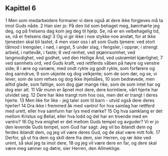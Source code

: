 ## Kapittel 6

1 Men som medarbeidere formaner vi dere også at dere ikke forgjeves må ta imot Guds nåde.
2 Han sier jo: På den tid som behaget meg, bønnhørte jeg deg, og på frelsens dag kom jeg deg til hjelp. Se, nå er en velbehagelig tid, se, nå er frelsens dag!
3 Og vi gir ikke i noe stykke noe anstøt, for at ikke tjenesten skal bli lastet,
4 men viser oss i alt som Guds tjenere: ved stort tålmod i trengsler, i nød, i angst,
5 under slag, i fengsler, i opprør, i strengt arbeid, i nattevåk, i faste;
6 ved renhet, ved skjønnsomhet, ved langmodighet, ved godhet, ved den Hellige Ånd, ved uskrømtet kjærlighet,
7 ved sannhets ord, ved Guds kraft, ved rettferds våben på høyre og venstre side;
8 i ære og vanære, med ondt rykte og godt rykte, som forførere og dog sanndrue,
9 som ukjente og dog velkjente; som de som dør, og se, vi lever, som de som refses og dog ikke ihjelslåes,
10 som bedrøvede, men alltid glade, som fattige, som dog gjør mange rike, som de som intet har og dog eier alt.
11 Vår munn er åpnet mot dere, dere korintiere, vårt hjerte har utvidet seg.
12 Dere har ikke trangt rom hos oss, men det er trangt i deres hjerte.
13 Men like for like - jeg taler som til barn - utvid også dere deres hjerter!
14 Dra ikke i fremmed åk med vantro! for hva samlag har rettferd med urett, eller hva samfunn har lys med mørke?
15 Og hva samklang er det mellom Kristus og Belial, eller hva lodd og del har en troende med en vantro?
16 Og hva enighet er det mellom Guds tempel og avguder? Vi er jo den levende Guds tempel, som Gud har sagt: Jeg vil bo iblandt dem og ferdes iblandt dem, og jeg vil være deres Gud, og de skal være mitt folk.
17 Derfor, gå ut fra dem og skill dere fra dem, sier Herren, og rør ikke ved urent, så skal jeg ta imot dere,
18 og jeg vil være dere en far, og dere skal være meg sønner og døtre, sier Herren, den Allmektige.
